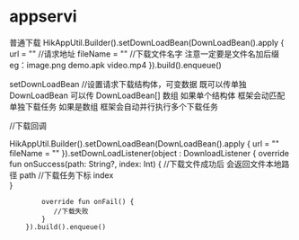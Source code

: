 # appservi

普通下载
 HikAppUtil.Builder().setDownLoadBean(DownLoadBean().apply {
            url = ""  //请求地址
            fileName = ""  //下载文件名字 注意一定要是文件名加后缀  eg：image.png  demo.apk video.mp4
  }).build().enqueue() 
  
setDownLoadBean //设置请求下载结构体，可变数据  既可以传单独DownLoadBean  可以传 DownLoadBean[]  数组 如果单个结构体 框架会动匹配单独下载任务 如果是数组 框架会自动并行执行多个下载任务

//下载回调

HikAppUtil.Builder().setDownLoadBean(DownLoadBean().apply {
            url = ""  
            fileName = "" 
        }).setDownLoadListener(object : DownloadListener {
            override fun onSuccess(path: String?, index: Int) {
                //下载文件成功后  会返回文件本地路径  path
                //下载任务下标   index   
            }

            override fun onFail() {
               //下载失败
            }
        }).build().enqueue() 

